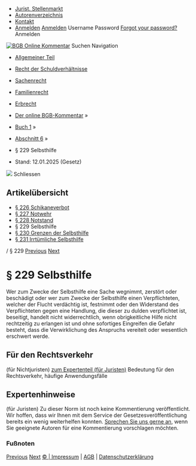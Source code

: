   * [Jurist. Stellenmarkt](https://bgb.kommentar.de/Buch-1/Abschnitt-6/</job-board> "Jurist. Stellenmarkt")
  * [Autorenverzeichnis](https://bgb.kommentar.de/Buch-1/Abschnitt-6/</Autorenverzeichnis> "Autorenverzeichnis")
  * [Kontakt](https://bgb.kommentar.de/Buch-1/Abschnitt-6/</Kontakt>)
  * [Anmelden](https://bgb.kommentar.de/Buch-1/Abschnitt-6/<#login> "show login form") [Anmelden](https://bgb.kommentar.de/Buch-1/Abschnitt-6/<#> "hide login form") Username Password
[Forgot your password?](https://bgb.kommentar.de/Buch-1/Abschnitt-6/</user/forgotpassword>) Anmelden 


[![BGB Online Kommentar](https://bgb.kommentar.de/extension/bgb/design/bgb/images/logo.png)](https://bgb.kommentar.de/Buch-1/Abschnitt-6/</> "BGB Online Kommentar")
Suchen
Navigation
  * [Allgemeiner Teil](https://bgb.kommentar.de/Buch-1/Abschnitt-6/</Buch-1>)
  * [Recht der Schuldverhältnisse](https://bgb.kommentar.de/Buch-1/Abschnitt-6/</Buch-2>)
  * [Sachenrecht](https://bgb.kommentar.de/Buch-1/Abschnitt-6/</Buch-3>)
  * [Familienrecht](https://bgb.kommentar.de/Buch-1/Abschnitt-6/</Buch-4>)
  * [Erbrecht](https://bgb.kommentar.de/Buch-1/Abschnitt-6/</Buch-5>)


  * [Der online BGB-Kommentar](https://bgb.kommentar.de/Buch-1/Abschnitt-6/</>) »
  * [Buch 1](https://bgb.kommentar.de/Buch-1/Abschnitt-6/</Buch-1>) »
  * [Abschnitt 6](https://bgb.kommentar.de/Buch-1/Abschnitt-6/</Buch-1/Abschnitt-6>) »
  * § 229 Selbsthilfe 
  * Stand: 12.01.2025 (Gesetz) 


![](https://vg01.met.vgwort.de/na/1c9909529ead4f509072c06d9081a7d5)
Schliessen 
## Artikelübersicht
  * [ § 226 Schikaneverbot ](https://bgb.kommentar.de/Buch-1/Abschnitt-6/</Buch-1/Abschnitt-6/Schikaneverbot>)
  * [ § 227 Notwehr ](https://bgb.kommentar.de/Buch-1/Abschnitt-6/</Buch-1/Abschnitt-6/Notwehr>)
  * [ § 228 Notstand ](https://bgb.kommentar.de/Buch-1/Abschnitt-6/</Buch-1/Abschnitt-6/Notstand>)
  * § 229 Selbsthilfe 
  * [ § 230 Grenzen der Selbsthilfe ](https://bgb.kommentar.de/Buch-1/Abschnitt-6/</Buch-1/Abschnitt-6/Grenzen-der-Selbsthilfe>)
  * [ § 231 Irrtümliche Selbsthilfe ](https://bgb.kommentar.de/Buch-1/Abschnitt-6/</Buch-1/Abschnitt-6/Irrtuemliche-Selbsthilfe>)


/ § 229 
[Previous](https://bgb.kommentar.de/Buch-1/Abschnitt-6/</Buch-1/Abschnitt-6/Notstand> "§ 228 Notstand") [Next](https://bgb.kommentar.de/Buch-1/Abschnitt-6/</Buch-1/Abschnitt-6/Grenzen-der-Selbsthilfe> "§ 230 Grenzen der Selbsthilfe")
# § 229 Selbsthilfe
Wer zum Zwecke der Selbsthilfe eine Sache wegnimmt, zerstört oder beschädigt oder wer zum Zwecke der Selbsthilfe einen Verpflichteten, welcher der Flucht verdächtig ist, festnimmt oder den Widerstand des Verpflichteten gegen eine Handlung, die dieser zu dulden verpflichtet ist, beseitigt, handelt nicht widerrechtlich, wenn obrigkeitliche Hilfe nicht rechtzeitig zu erlangen ist und ohne sofortiges Eingreifen die Gefahr besteht, dass die Verwirklichung des Anspruchs vereitelt oder wesentlich erschwert werde.
## Für den Rechtsverkehr 
(für Nichtjuristen)
[zum Expertenteil (für Juristen)](https://bgb.kommentar.de/Buch-1/Abschnitt-6/<#expertenhinweise>)
Bedeutung für den Rechtsverkehr, häufige Anwendungsfälle
## Expertenhinweise
(für Juristen)
Zu dieser Norm ist noch keine Kommentierung veröffentlicht. Wir hoffen, dass wir Ihnen mit dem Service der Gesetzesveröffentlichung bereits ein wenig weiterhelfen konnten. [Sprechen Sie uns gerne an](https://bgb.kommentar.de/Buch-1/Abschnitt-6/</Kontakt>), wenn Sie geeignete Autoren für eine Kommentierung vorschlagen möchten. 
### Fußnoten
[Previous](https://bgb.kommentar.de/Buch-1/Abschnitt-6/</Buch-1/Abschnitt-6/Notstand> "§ 228 Notstand") [Next](https://bgb.kommentar.de/Buch-1/Abschnitt-6/</Buch-1/Abschnitt-6/Grenzen-der-Selbsthilfe> "§ 230 Grenzen der Selbsthilfe")
[© | Impressum](https://bgb.kommentar.de/Buch-1/Abschnitt-6/</Kontakt>) | [AGB](https://bgb.kommentar.de/Buch-1/Abschnitt-6/</AGB>) | [Datenschutzerklärung](https://bgb.kommentar.de/Buch-1/Abschnitt-6/</Datenschutzerklaerung-fuer-Leser>)

